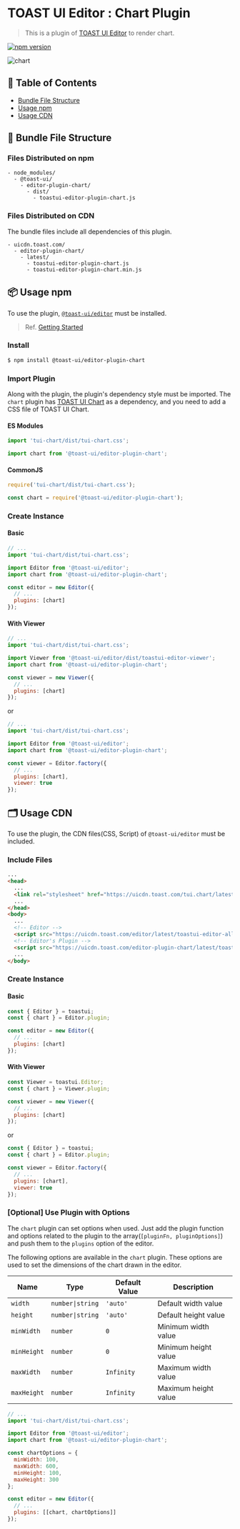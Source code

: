 # TOAST UI Editor : Chart Plugin

> This is a plugin of [TOAST UI Editor](https://github.com/nhn/tui.editor/tree/master/apps/editor) to render chart.

[![npm version](https://img.shields.io/npm/v/@toast-ui/editor-plugin-chart.svg)](https://www.npmjs.com/package/@toast-ui/editor-plugin-chart)

![chart](https://user-images.githubusercontent.com/18183560/76829631-f2f02a00-6866-11ea-8bb0-c3c923d70399.png)

## 🚩 Table of Contents

- [Bundle File Structure](#-bundle-file-structure)
- [Usage npm](#-usage-npm)
- [Usage CDN](#-usage-cdn)

## 📁 Bundle File Structure

### Files Distributed on npm

```
- node_modules/
  - @toast-ui/
    - editor-plugin-chart/
      - dist/
        - toastui-editor-plugin-chart.js
```

### Files Distributed on CDN

The bundle files include all dependencies of this plugin.

```
- uicdn.toast.com/
  - editor-plugin-chart/
    - latest/
      - toastui-editor-plugin-chart.js
      - toastui-editor-plugin-chart.min.js
```

## 📦 Usage npm

To use the plugin, [`@toast-ui/editor`](https://github.com/nhn/tui.editor/tree/master/apps/editor) must be installed.

> Ref. [Getting Started](https://github.com/nhn/tui.editor/blob/master/apps/editor/docs/getting-started.md)

### Install

```sh
$ npm install @toast-ui/editor-plugin-chart
```

### Import Plugin

Along with the plugin, the plugin's dependency style must be imported. The `chart` plugin has [TOAST UI Chart](https://github.com/nhn/tui.chart) as a dependency, and you need to add a CSS file of TOAST UI Chart.

#### ES Modules

```js
import 'tui-chart/dist/tui-chart.css';

import chart from '@toast-ui/editor-plugin-chart';
```

#### CommonJS

```js
require('tui-chart/dist/tui-chart.css');

const chart = require('@toast-ui/editor-plugin-chart');
```

### Create Instance

#### Basic

```js
// ...
import 'tui-chart/dist/tui-chart.css';

import Editor from '@toast-ui/editor';
import chart from '@toast-ui/editor-plugin-chart';

const editor = new Editor({
  // ...
  plugins: [chart]
});
```

#### With Viewer

```js
// ...
import 'tui-chart/dist/tui-chart.css';

import Viewer from '@toast-ui/editor/dist/toastui-editor-viewer';
import chart from '@toast-ui/editor-plugin-chart';

const viewer = new Viewer({
  // ...
  plugins: [chart]
});
```

or

```js
// ...
import 'tui-chart/dist/tui-chart.css';

import Editor from '@toast-ui/editor';
import chart from '@toast-ui/editor-plugin-chart';

const viewer = Editor.factory({
  // ...
  plugins: [chart],
  viewer: true
});
```

## 🗂 Usage CDN

To use the plugin, the CDN files(CSS, Script) of `@toast-ui/editor` must be included.

### Include Files

```html
...
<head>
  ...
  <link rel="stylesheet" href="https://uicdn.toast.com/tui.chart/latest/tui-chart.min.css" />
  ...
</head>
<body>
  ...
  <!-- Editor -->
  <script src="https://uicdn.toast.com/editor/latest/toastui-editor-all.min.js"></script>
  <!-- Editor's Plugin -->
  <script src="https://uicdn.toast.com/editor-plugin-chart/latest/toastui-editor-plugin-chart.min.js"></script>
  ...
</body>
```

### Create Instance

#### Basic

```js
const { Editor } = toastui;
const { chart } = Editor.plugin;

const editor = new Editor({
  // ...
  plugins: [chart]
});
```

#### With Viewer

```js
const Viewer = toastui.Editor;
const { chart } = Viewer.plugin;

const viewer = new Viewer({
  // ...
  plugins: [chart]
});
```

or

```js
const { Editor } = toastui;
const { chart } = Editor.plugin;

const viewer = Editor.factory({
  // ...
  plugins: [chart],
  viewer: true
});
```

### [Optional] Use Plugin with Options

The `chart` plugin can set options when used. Just add the plugin function and options related to the plugin to the array(`[pluginFn, pluginOptions]`) and push them to the `plugins` option of the editor.

The following options are available in the `chart` plugin.
These options are used to set the dimensions of the chart drawn in the editor.

| Name        | Type             | Default Value | Description          |
| ----------- | ---------------- | ------------- | -------------------- |
| `width`     | `number\|string` | `'auto'`      | Default width value  |
| `height`    | `number\|string` | `'auto'`      | Default height value |
| `minWidth`  | `number`         | `0`           | Minimum width value  |
| `minHeight` | `number`         | `0`           | Minimum height value |
| `maxWidth`  | `number`         | `Infinity`    | Maximum width value  |
| `maxHeight` | `number`         | `Infinity`    | Maximum height value |

```js
// ...
import 'tui-chart/dist/tui-chart.css';

import Editor from '@toast-ui/editor';
import chart from '@toast-ui/editor-plugin-chart';

const chartOptions = {
  minWidth: 100,
  maxWidth: 600,
  minHeight: 100,
  maxHeight: 300
};

const editor = new Editor({
  // ...
  plugins: [[chart, chartOptions]]
});
```
